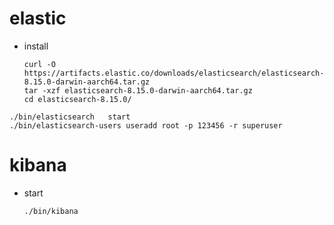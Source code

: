 # elastic

* install 
    ```
    curl -O https://artifacts.elastic.co/downloads/elasticsearch/elasticsearch-8.15.0-darwin-aarch64.tar.gz
    tar -xzf elasticsearch-8.15.0-darwin-aarch64.tar.gz
    cd elasticsearch-8.15.0/ 
    ```

```
./bin/elasticsearch   start
./bin/elasticsearch-users useradd root -p 123456 -r superuser
```
# kibana

* start
    ```
    ./bin/kibana
    ```
